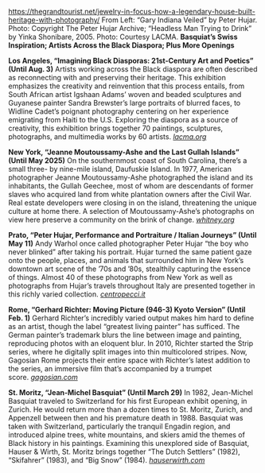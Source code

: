 https://thegrandtourist.net/jewelry-in-focus-how-a-legendary-house-built-heritage-with-photography/
From Left: “Gary Indiana Veiled” by Peter Hujar. Photo: Copyright The Peter Hujar Archive; “Headless Man Trying to Drink” by Yinka Shonibare, 2005. Photo: Courtesy LACMA.
**Basquiat’s Swiss Inspiration; Artists Across the Black Diaspora; Plus More Openings**

**Los Angeles, “Imagining Black Diasporas: 21st-Century Art and Poetics” (Until Aug. 3)** Artists working across the Black diaspora are often described as reconnecting with and preserving their heritage. This exhibition emphasizes the creativity and reinvention that this process entails, from South African artist Igshaan Adams’ woven and beaded sculptures and Guyanese painter Sandra Brewster’s large portraits of blurred faces, to Widline Cadet’s poignant photography centering on her experience emigrating from Haiti to the U.S. Exploring the diaspora as a source of creativity, this exhibition brings together 70 paintings, sculptures, photographs, and multimedia works by 60 artists. [_lacma.org_](https://www.lacma.org/art/exhibition/imagining-black-diasporas-21st-century-art-and-poetics)

**New York, “Jeanne Moutoussamy-Ashe and the Last Gullah Islands” (Until May 2025)** On the southernmost coast of South Carolina, there’s a small three- by nine-mile island, Daufuskie Island. In 1977, American photographer Jeanne Moutoussamy-Ashe photographed the island and its inhabitants, the Gullah Geechee, most of whom are descendants of former slaves who acquired land from white plantation owners after the Civil War. Real estate developers were closing in on the island, threatening the unique culture at home there. A selection of Moutoussamy-Ashe’s photographs on view here preserve a community on the brink of change. [_whitney.org_](https://whitney.org/exhibitions/jeanne-moutoussamy-ashe-last-gullah-islands#exhibition-about)

**Prato, “Peter Hujar, Performance and Portraiture / Italian Journeys” (Until May 11)** Andy Warhol once called photographer Peter Hujar “the boy who never blinked” after taking his portrait. Hujar turned the same patient gaze onto the people, places, and animals that surrounded him in New York’s downtown art scene of the ’70s and ’80s, stealthily capturing the essence of things. Almost 40 of these photographs from New York as well as photographs from Hujar’s travels throughout Italy are presented together in this richly varied collection. [_centropecci.it_](https://centropecci.it/en/exhibitions/peter-hujar)

**Rome, “Gerhard Richter: Moving Picture (946-3) Kyoto Version” (Until Feb. 1)** Gerhard Richter’s incredibly varied output makes him hard to define as an artist, though the label “greatest living painter” has sufficed. The German painter’s trademark blurs the line between image and painting, reproducing photos with an eloquent blur. In 2010, Richter started the Strip series, where he digitally split images into thin multicolored stripes. Now, Gagosian Rome projects their entire space with Richter’s latest addition to the series, an immersive film that’s accompanied by a trumpet score. [_gagosian.com_](https://gagosian.com/exhibitions/2024/gerhard-richter-moving-picture-946-3-kyoto-version/)

**St. Moritz, “Jean-Michel Basquiat” (Until March 29)** In 1982, Jean-Michel Basquiat traveled to Switzerland for his first European exhibit opening, in Zurich. He would return more than a dozen times to St. Moritz, Zurich, and Appenzell between then and his premature death in 1988. Basquiat was taken with Switzerland, particularly the tranquil Engadin region, and introduced alpine trees, white mountains, and skiers amid the themes of Black history in his paintings. Examining this unexplored side of Basquiat, Hauser & Wirth, St. Moritz brings together “The Dutch Settlers” (1982), “Skifahrer” (1983), and “Big Snow” (1984). [_hauserwirth.com_](https://www.hauserwirth.com/hauser-wirth-exhibitions/jean-michel-basquiat-engadin/)